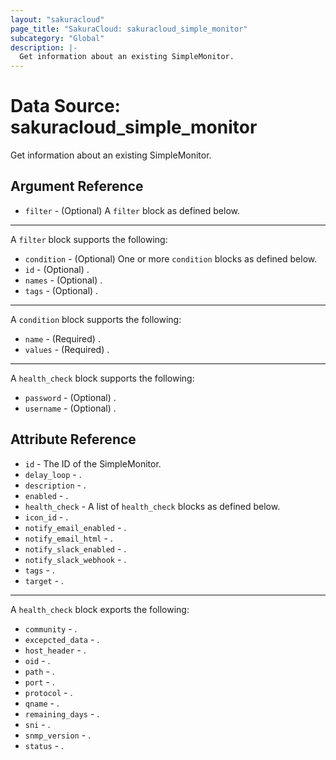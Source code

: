 ```yaml
---
layout: "sakuracloud"
page_title: "SakuraCloud: sakuracloud_simple_monitor"
subcategory: "Global"
description: |-
  Get information about an existing SimpleMonitor.
---
```


# Data Source: sakuracloud_simple_monitor

Get information about an existing SimpleMonitor.

## Argument Reference

* `filter` - (Optional) A `filter` block as defined below.


---

A `filter` block supports the following:

* `condition` - (Optional) One or more `condition` blocks as defined below.
* `id` - (Optional) .
* `names` - (Optional) .
* `tags` - (Optional) .

---

A `condition` block supports the following:

* `name` - (Required) .
* `values` - (Required) .

---

A `health_check` block supports the following:

* `password` - (Optional) .
* `username` - (Optional) .


## Attribute Reference

* `id` - The ID of the SimpleMonitor.
* `delay_loop` - .
* `description` - .
* `enabled` - .
* `health_check` - A list of `health_check` blocks as defined below.
* `icon_id` - .
* `notify_email_enabled` - .
* `notify_email_html` - .
* `notify_slack_enabled` - .
* `notify_slack_webhook` - .
* `tags` - .
* `target` - .


---

A `health_check` block exports the following:

* `community` - .
* `excepcted_data` - .
* `host_header` - .
* `oid` - .
* `path` - .
* `port` - .
* `protocol` - .
* `qname` - .
* `remaining_days` - .
* `sni` - .
* `snmp_version` - .
* `status` - .



